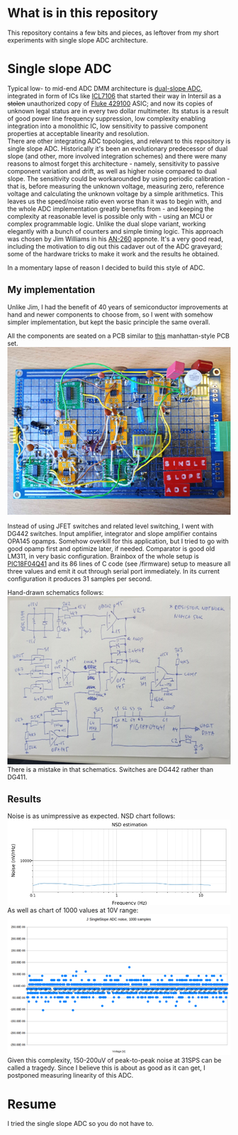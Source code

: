 # What is in this repository

This repository contains a few bits and pieces, as leftover from my short experiments with single slope ADC architecture.

# Single slope ADC
Typical low- to mid-end ADC DMM architecture is [dual-slope ADC](https://en.wikipedia.org/wiki/Integrating_ADC), integrated in form of ICs like [ICL7106](https://www.analog.com/en/products/icl7106.html) that started their way in Intersil as a ~~stolen~~ unauthorized copy of [Fluke 429100](https://github.com/fivesixzero/keithley-169-display-replacement/blob/main/README.md) ASIC; and now its copies of unknown legal status are in every two dollar multimeter.
Its status is a result of good power line frequency suppression, low complexity enabling integration into a monolithic IC, low sensitivity to passive component properties at acceptable linearity and resolution.  
There are other integrating ADC topologies, and relevant to this repository is single slope ADC. Historically it's been an evolutionary predecessor of dual slope (and other, more involved integration schemes) and there were many reasons to almost forget this architecture - namely, sensitivity to passive component variation and drift, as well as higher noise compared to dual slope. The sensitivity could be workarounded by using periodic calibration - that is, before measuring the unknown voltage, measuring zero, reference voltage and calculating the unknown voltage by a simple arithmetics. This leaves us the speed/noise ratio even worse than it was to begin with, and the whole ADC implementation greatly benefits from - and keeping the complexity at reasonable level is possible only with - using an MCU or complex programmable logic. Unlike the dual slope variant, working elegantly with a bunch of counters and simple timing logic.
This approach was chosen by Jim Williams in his [AN-260](https://github.com/jaromir-sukuba/single-slope-adc/blob/main/resources/snoa597b.pdf) appnote. It's a very good read, including the motivation to dig out this cadaver out of the ADC graveyard; some of the hardware tricks to make it work and the results he obtained.  

In a momentary lapse of reason I decided to build this style of ADC.

## My implementation

Unlike Jim, I had the benefit of 40 years of semiconductor improvements at hand and newer components to choose from, so I went with somehow simpler implementation, but kept the basic principle the same overall.

All the components are seated on a PCB similar to [this](https://github.com/macaba/TheManhattanToolkit) manhattan-style PCB set.
![PCB](https://github.com/jaromir-sukuba/single-slope-adc/blob/main/media/board.jpg)

Instead of using JFET switches and related level switching, I went with DG442 switches. Input amplifier, integrator and slope amplifier contains OPA145 opamps. Somehow overkill for this application, but I tried to go with good opamp first and optimize later, if needed.
Comparator is good old LM311, in very basic configuration.
Brainbox of the whole setup is [PIC18F04Q41](https://www.microchip.com/en-us/product/pic18f04q41) and its 86 lines of C code (see /firmware) setup to measure all three values and emit it out through serial port immediately. In its current configuration it produces 31 samples per second.

Hand-drawn schematics follows:
![enter image description here](https://github.com/jaromir-sukuba/single-slope-adc/blob/main/schematics/schem.jpg)
There is a mistake in that schematics. Switches are DG442 rather than DG411.

## Results
Noise is as unimpressive as expected. NSD chart follows:
![NSD](https://github.com/jaromir-sukuba/single-slope-adc/blob/main/media/NSD_chart.png)As well as chart of 1000 values at 10V range:
![enter image description here](https://github.com/jaromir-sukuba/single-slope-adc/blob/main/media/noise_record.png)Given this complexity, 150-200uV of peak-to-peak noise at 31SPS can be called a tragedy. Since I believe this is about as good as it can get, I postponed measuring linearity of this ADC.

# Resume

I tried the single slope ADC so you do not have to.
